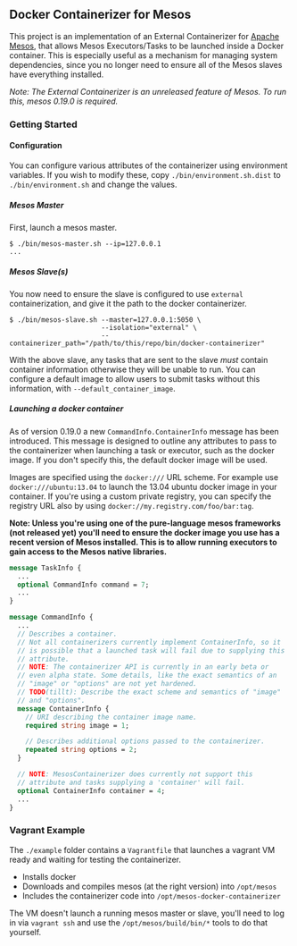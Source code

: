 ## Docker Containerizer for Mesos

This project is an implementation of an External Containerizer for [Apache Mesos](http://mesos.apache.org/), that allows Mesos Executors/Tasks to be launched inside a Docker container. This is especially useful as a mechanism for managing system dependencies, since you no longer need to ensure all of the Mesos slaves have everything installed.

*Note: The External Containerizer is an unreleased feature of Mesos. To run this, mesos 0.19.0 is required.*

### Getting Started

#### Configuration

You can configure various attributes of the containerizer using environment variables. If you wish to modify these, copy `./bin/environment.sh.dist` to `./bin/environment.sh` and change the values.

##### Mesos Master

First, launch a mesos master.


```shell
$ ./bin/mesos-master.sh --ip=127.0.0.1
...
```

##### Mesos Slave(s)

You now need to ensure the slave is configured to use `external` containerization, and give it the path to the docker containerizer.

```shell
$ ./bin/mesos-slave.sh --master=127.0.0.1:5050 \
                       --isolation="external" \
                       --containerizer_path="/path/to/this/repo/bin/docker-containerizer"
```

With the above slave, any tasks that are sent to the slave *must* contain container information otherwise they will be unable to run. You can configure a default image to allow users to submit tasks without this information, with `--default_container_image`.

##### Launching a docker container

As of version 0.19.0 a new `CommandInfo.ContainerInfo` message has been introduced. This message is designed to outline any attributes to pass to the containerizer when launching a task or executor, such as the docker image. If you don't specify this, the default docker image will be used.

Images are specified using the `docker:///` URL scheme. For example use `docker:///ubuntu:13.04` to launch the 13.04 ubuntu docker image in your container. If you're using a custom private registry, you can specify the registry URL also by using `docker://my.registry.com/foo/bar:tag`.

**Note: Unless you're using one of the pure-language mesos frameworks (not released yet) you'll need to ensure the docker image you use has a recent version of Mesos installed. This is to allow running executors to gain access to the Mesos native libraries.**

```proto
message TaskInfo {
  ...
  optional CommandInfo command = 7;
  ...
}

message CommandInfo {
  ...
  // Describes a container.
  // Not all containerizers currently implement ContainerInfo, so it
  // is possible that a launched task will fail due to supplying this
  // attribute.
  // NOTE: The containerizer API is currently in an early beta or
  // even alpha state. Some details, like the exact semantics of an
  // "image" or "options" are not yet hardened.
  // TODO(tillt): Describe the exact scheme and semantics of "image"
  // and "options".
  message ContainerInfo {
    // URI describing the container image name.
    required string image = 1;

    // Describes additional options passed to the containerizer.
    repeated string options = 2;
  }

  // NOTE: MesosContainerizer does currently not support this
  // attribute and tasks supplying a 'container' will fail.
  optional ContainerInfo container = 4;
  ...
}
```
### Vagrant Example

The `./example` folder contains a `Vagrantfile` that launches a vagrant VM ready and waiting for testing the containerizer.

- Installs docker
- Downloads and compiles mesos (at the right version) into `/opt/mesos`
- Includes the containerizer code into `/opt/mesos-docker-containerizer`

The VM doesn't launch a running mesos master or slave, you'll need to log in via `vagrant ssh` and use the `/opt/mesos/build/bin/*` tools to do that yourself.
